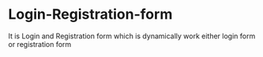 # Login-Registration-form
It is Login and Registration form which is dynamically work either login form or registration form
